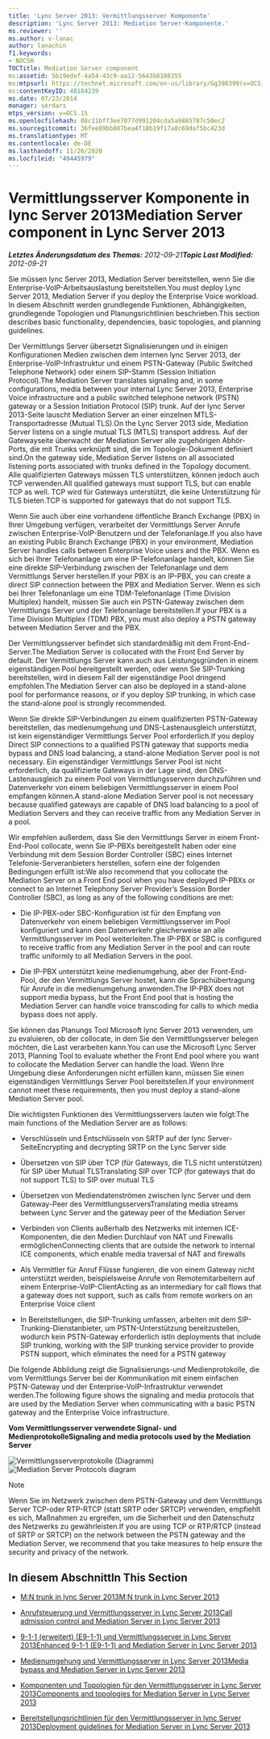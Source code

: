 ```yaml
---
title: 'Lync Server 2013: Vermittlungsserver Komponente'
description: 'Lync Server 2013: Mediation Server-Komponente.'
ms.reviewer: ''
ms.author: v-lanac
author: lanachin
f1.keywords:
- NOCSH
TOCTitle: Mediation Server component
ms:assetid: 5b19edef-4a54-43c9-aa12-5643b8108355
ms:mtpsurl: https://technet.microsoft.com/en-us/library/Gg398399(v=OCS.15)
ms:contentKeyID: 48184239
ms.date: 07/23/2014
manager: serdars
mtps_version: v=OCS.15
ms.openlocfilehash: 08c11bff3ee7077d991204cda5a9885787c50ec2
ms.sourcegitcommit: 36fee89bb887bea4f18b19f17a8c69daf5bc423d
ms.translationtype: MT
ms.contentlocale: de-DE
ms.lasthandoff: 11/26/2020
ms.locfileid: "49445979"
---
```

# <a name="mediation-server-component-in-lync-server-2013"></a><span data-ttu-id="1018f-103">Vermittlungsserver Komponente in lync Server 2013</span><span class="sxs-lookup"><span data-stu-id="1018f-103">Mediation Server component in Lync Server 2013</span></span>

<div data-xmlns="http://www.w3.org/1999/xhtml">

<div class="topic" data-xmlns="http://www.w3.org/1999/xhtml" data-msxsl="urn:schemas-microsoft-com:xslt" data-cs="https://msdn.microsoft.com/">

<div data-asp="https://msdn2.microsoft.com/asp">



</div>

<div id="mainSection">

<div id="mainBody"><span data-ttu-id="1018f-104">

<span> </span></span><span class="sxs-lookup"><span data-stu-id="1018f-104">

<span> </span></span></span>

<span data-ttu-id="1018f-105">_**Letztes Änderungsdatum des Themas:** 2012-09-21_</span><span class="sxs-lookup"><span data-stu-id="1018f-105">_**Topic Last Modified:** 2012-09-21_</span></span>

<span data-ttu-id="1018f-106">Sie müssen lync Server 2013, Mediation Server bereitstellen, wenn Sie die Enterprise-VoIP-Arbeitsauslastung bereitstellen.</span><span class="sxs-lookup"><span data-stu-id="1018f-106">You must deploy Lync Server 2013, Mediation Server if you deploy the Enterprise Voice workload.</span></span> <span data-ttu-id="1018f-107">In diesem Abschnitt werden grundlegende Funktionen, Abhängigkeiten, grundlegende Topologien und Planungsrichtlinien beschrieben.</span><span class="sxs-lookup"><span data-stu-id="1018f-107">This section describes basic functionality, dependencies, basic topologies, and planning guidelines.</span></span>

<span data-ttu-id="1018f-108">Der Vermittlungs Server übersetzt Signalisierungen und in einigen Konfigurationen Medien zwischen dem internen lync Server 2013, der Enterprise-VoIP-Infrastruktur und einem PSTN-Gateway (Public Switched Telephone Network) oder einem SIP-Stamm (Session Initiation Protocol).</span><span class="sxs-lookup"><span data-stu-id="1018f-108">The Mediation Server translates signaling and, in some configurations, media between your internal Lync Server 2013, Enterprise Voice infrastructure and a public switched telephone network (PSTN) gateway or a Session Initiation Protocol (SIP) trunk.</span></span> <span data-ttu-id="1018f-109">Auf der lync Server 2013-Seite lauscht Mediation Server an einer einzelnen MTLS-Transportadresse (Mutual TLS).</span><span class="sxs-lookup"><span data-stu-id="1018f-109">On the Lync Server 2013 side, Mediation Server listens on a single mutual TLS (MTLS) transport address.</span></span> <span data-ttu-id="1018f-110">Auf der Gatewayseite überwacht der Mediation Server alle zugehörigen Abhör-Ports, die mit Trunks verknüpft sind, die im Topologie-Dokument definiert sind.</span><span class="sxs-lookup"><span data-stu-id="1018f-110">On the gateway side, Mediation Server listens on all associated listening ports associated with trunks defined in the Topology document.</span></span> <span data-ttu-id="1018f-111">Alle qualifizierten Gateways müssen TLS unterstützen, können jedoch auch TCP verwenden.</span><span class="sxs-lookup"><span data-stu-id="1018f-111">All qualified gateways must support TLS, but can enable TCP as well.</span></span> <span data-ttu-id="1018f-112">TCP wird für Gateways unterstützt, die keine Unterstützung für TLS bieten.</span><span class="sxs-lookup"><span data-stu-id="1018f-112">TCP is supported for gateways that do not support TLS.</span></span>

<span data-ttu-id="1018f-113">Wenn Sie auch über eine vorhandene öffentliche Branch Exchange (PBX) in Ihrer Umgebung verfügen, verarbeitet der Vermittlungs Server Anrufe zwischen Enterprise-VoIP-Benutzern und der Telefonanlage.</span><span class="sxs-lookup"><span data-stu-id="1018f-113">If you also have an existing Public Branch Exchange (PBX) in your environment, Mediation Server handles calls between Enterprise Voice users and the PBX.</span></span> <span data-ttu-id="1018f-114">Wenn es sich bei Ihrer Telefonanlage um eine IP-Telefonanlage handelt, können Sie eine direkte SIP-Verbindung zwischen der Telefonanlage und dem Vermittlungs Server herstellen.</span><span class="sxs-lookup"><span data-stu-id="1018f-114">If your PBX is an IP-PBX, you can create a direct SIP connection between the PBX and Mediation Server.</span></span> <span data-ttu-id="1018f-115">Wenn es sich bei Ihrer Telefonanlage um eine TDM-Telefonanlage (Time Division Multiplex) handelt, müssen Sie auch ein PSTN-Gateway zwischen dem Vermittlungs Server und der Telefonanlage bereitstellen.</span><span class="sxs-lookup"><span data-stu-id="1018f-115">If your PBX is a Time Division Multiplex (TDM) PBX, you must also deploy a PSTN gateway between Mediation Server and the PBX.</span></span>

<span data-ttu-id="1018f-116">Der Vermittlungsserver befindet sich standardmäßig mit dem Front-End-Server.</span><span class="sxs-lookup"><span data-stu-id="1018f-116">The Mediation Server is collocated with the Front End Server by default.</span></span> <span data-ttu-id="1018f-117">Der Vermittlungs Server kann auch aus Leistungsgründen in einem eigenständigen Pool bereitgestellt werden, oder wenn Sie SIP-Trunking bereitstellen, wird in diesem Fall der eigenständige Pool dringend empfohlen.</span><span class="sxs-lookup"><span data-stu-id="1018f-117">The Mediation Server can also be deployed in a stand-alone pool for performance reasons, or if you deploy SIP trunking, in which case the stand-alone pool is strongly recommended.</span></span>

<span data-ttu-id="1018f-118">Wenn Sie direkte SIP-Verbindungen zu einem qualifizierten PSTN-Gateway bereitstellen, das medienumgehung und DNS-Lastenausgleich unterstützt, ist kein eigenständiger Vermittlungs Server Pool erforderlich.</span><span class="sxs-lookup"><span data-stu-id="1018f-118">If you deploy Direct SIP connections to a qualified PSTN gateway that supports media bypass and DNS load balancing, a stand-alone Mediation Server pool is not necessary.</span></span> <span data-ttu-id="1018f-119">Ein eigenständiger Vermittlungs Server Pool ist nicht erforderlich, da qualifizierte Gateways in der Lage sind, den DNS-Lastenausgleich zu einem Pool von Vermittlungsservern durchzuführen und Datenverkehr von einem beliebigen Vermittlungsserver in einem Pool empfangen können.</span><span class="sxs-lookup"><span data-stu-id="1018f-119">A stand-alone Mediation Server pool is not necessary because qualified gateways are capable of DNS load balancing to a pool of Mediation Servers and they can receive traffic from any Mediation Server in a pool.</span></span>

<span data-ttu-id="1018f-120">Wir empfehlen außerdem, dass Sie den Vermittlungs Server in einem Front-End-Pool collocate, wenn Sie IP-PBXs bereitgestellt haben oder eine Verbindung mit dem Session Border Controller (SBC) eines Internet Telefonie-Serveranbieters herstellen, sofern eine der folgenden Bedingungen erfüllt ist:</span><span class="sxs-lookup"><span data-stu-id="1018f-120">We also recommend that you collocate the Mediation Server on a Front End pool when you have deployed IP-PBXs or connect to an Internet Telephony Server Provider’s Session Border Controller (SBC), as long as any of the following conditions are met:</span></span>

  - <span data-ttu-id="1018f-121">Die IP-PBX-oder SBC-Konfiguration ist für den Empfang von Datenverkehr von einem beliebigen Vermittlungsserver im Pool konfiguriert und kann den Datenverkehr gleicherweise an alle Vermittlungsserver im Pool weiterleiten.</span><span class="sxs-lookup"><span data-stu-id="1018f-121">The IP-PBX or SBC is configured to receive traffic from any Mediation Server in the pool and can route traffic uniformly to all Mediation Servers in the pool.</span></span>

  - <span data-ttu-id="1018f-122">Die IP-PBX unterstützt keine medienumgehung, aber der Front-End-Pool, der den Vermittlungs Server hostet, kann die Sprachübertragung für Anrufe in die medienumgehung anwenden.</span><span class="sxs-lookup"><span data-stu-id="1018f-122">The IP-PBX does not support media bypass, but the Front End pool that is hosting the Mediation Server can handle voice transcoding for calls to which media bypass does not apply.</span></span>

<span data-ttu-id="1018f-123">Sie können das Planungs Tool Microsoft lync Server 2013 verwenden, um zu evaluieren, ob der collocate, in dem Sie den Vermittlungsserver belegen möchten, die Last verarbeiten kann.</span><span class="sxs-lookup"><span data-stu-id="1018f-123">You can use the Microsoft Lync Server 2013, Planning Tool to evaluate whether the Front End pool where you want to collocate the Mediation Server can handle the load.</span></span> <span data-ttu-id="1018f-124">Wenn Ihre Umgebung diese Anforderungen nicht erfüllen kann, müssen Sie einen eigenständigen Vermittlungs Server Pool bereitstellen.</span><span class="sxs-lookup"><span data-stu-id="1018f-124">If your environment cannot meet these requirements, then you must deploy a stand-alone Mediation Server pool.</span></span>

<span data-ttu-id="1018f-125">Die wichtigsten Funktionen des Vermittlungsservers lauten wie folgt:</span><span class="sxs-lookup"><span data-stu-id="1018f-125">The main functions of the Mediation Server are as follows:</span></span>

  - <span data-ttu-id="1018f-126">Verschlüsseln und Entschlüsseln von SRTP auf der lync Server-Seite</span><span class="sxs-lookup"><span data-stu-id="1018f-126">Encrypting and decrypting SRTP on the Lync Server side</span></span>

  - <span data-ttu-id="1018f-127">Übersetzen von SIP über TCP (für Gateways, die TLS nicht unterstützen) für SIP über Mutual TLS</span><span class="sxs-lookup"><span data-stu-id="1018f-127">Translating SIP over TCP (for gateways that do not support TLS) to SIP over mutual TLS</span></span>

  - <span data-ttu-id="1018f-128">Übersetzen von Mediendatenströmen zwischen lync Server und dem Gateway-Peer des Vermittlungsservers</span><span class="sxs-lookup"><span data-stu-id="1018f-128">Translating media streams between Lync Server and the gateway peer of the Mediation Server</span></span>

  - <span data-ttu-id="1018f-129">Verbinden von Clients außerhalb des Netzwerks mit internen ICE-Komponenten, die den Medien Durchlauf von NAT und Firewalls ermöglichen</span><span class="sxs-lookup"><span data-stu-id="1018f-129">Connecting clients that are outside the network to internal ICE components, which enable media traversal of NAT and firewalls</span></span>

  - <span data-ttu-id="1018f-130">Als Vermittler für Anruf Flüsse fungieren, die von einem Gateway nicht unterstützt werden, beispielsweise Anrufe von Remotemitarbeitern auf einem Enterprise-VoIP-Client</span><span class="sxs-lookup"><span data-stu-id="1018f-130">Acting as an intermediary for call flows that a gateway does not support, such as calls from remote workers on an Enterprise Voice client</span></span>

  - <span data-ttu-id="1018f-131">In Bereitstellungen, die SIP-Trunking umfassen, arbeiten mit dem SIP-Trunking-Dienstanbieter, um PSTN-Unterstützung bereitzustellen, wodurch kein PSTN-Gateway erforderlich ist</span><span class="sxs-lookup"><span data-stu-id="1018f-131">In deployments that include SIP trunking, working with the SIP trunking service provider to provide PSTN support, which eliminates the need for a PSTN gateway</span></span>

<span data-ttu-id="1018f-132">Die folgende Abbildung zeigt die Signalisierungs-und Medienprotokolle, die vom Vermittlungs Server bei der Kommunikation mit einem einfachen PSTN-Gateway und der Enterprise-VoIP-Infrastruktur verwendet werden.</span><span class="sxs-lookup"><span data-stu-id="1018f-132">The following figure shows the signaling and media protocols that are used by the Mediation Server when communicating with a basic PSTN gateway and the Enterprise Voice infrastructure.</span></span>

<span data-ttu-id="1018f-133">**Vom Vermittlungsserver verwendete Signal- und Medienprotokolle**</span><span class="sxs-lookup"><span data-stu-id="1018f-133">**Signaling and media protocols used by the Mediation Server**</span></span>

<span data-ttu-id="1018f-134">![Vermittlungsserverprotokolle (Diagramm)](images/Gg398399.c3d39ba0-e323-4a58-8f07-4e80d3278af2(OCS.15).jpg "Vermittlungsserverprotokolle (Diagramm)")</span><span class="sxs-lookup"><span data-stu-id="1018f-134">![Mediation Server Protocols diagram](images/Gg398399.c3d39ba0-e323-4a58-8f07-4e80d3278af2(OCS.15).jpg "Mediation Server Protocols diagram")</span></span>

<div>


> [!NOTE]  
> <span data-ttu-id="1018f-135">Wenn Sie im Netzwerk zwischen dem PSTN-Gateway und dem Vermittlungs Server TCP-oder RTP-RTCP (statt SRTP oder SRTCP) verwenden, empfiehlt es sich, Maßnahmen zu ergreifen, um die Sicherheit und den Datenschutz des Netzwerks zu gewährleisten.</span><span class="sxs-lookup"><span data-stu-id="1018f-135">If you are using TCP or RTP/RTCP (instead of SRTP or SRTCP) on the network between the PSTN gateway and the Mediation Server, we recommend that you take measures to help ensure the security and privacy of the network.</span></span>



</div>

<div>

## <a name="in-this-section"></a><span data-ttu-id="1018f-136">In diesem Abschnitt</span><span class="sxs-lookup"><span data-stu-id="1018f-136">In This Section</span></span>

  - [<span data-ttu-id="1018f-137">M:N trunk in lync Server 2013</span><span class="sxs-lookup"><span data-stu-id="1018f-137">M:N trunk in Lync Server 2013</span></span>](lync-server-2013-m-n-trunk.md)

  - [<span data-ttu-id="1018f-138">Anrufsteuerung und Vermittlungsserver in Lync Server 2013</span><span class="sxs-lookup"><span data-stu-id="1018f-138">Call admission control and Mediation Server in Lync Server 2013</span></span>](lync-server-2013-call-admission-control-and-mediation-server.md)

  - [<span data-ttu-id="1018f-139">9-1-1 (erweitert) (E9-1-1) und Vermittlungsserver in Lync Server 2013</span><span class="sxs-lookup"><span data-stu-id="1018f-139">Enhanced 9-1-1 (E9-1-1) and Mediation Server in Lync Server 2013</span></span>](lync-server-2013-enhanced-9-1-1-e9-1-1-and-mediation-server.md)

  - [<span data-ttu-id="1018f-140">Medienumgehung und Vermittlungsserver in Lync Server 2013</span><span class="sxs-lookup"><span data-stu-id="1018f-140">Media bypass and Mediation Server in Lync Server 2013</span></span>](lync-server-2013-media-bypass-and-mediation-server.md)

  - [<span data-ttu-id="1018f-141">Komponenten und Topologien für den Vermittlungsserver in Lync Server 2013</span><span class="sxs-lookup"><span data-stu-id="1018f-141">Components and topologies for Mediation Server in Lync Server 2013</span></span>](lync-server-2013-components-and-topologies-for-mediation-server.md)

  - [<span data-ttu-id="1018f-142">Bereitstellungsrichtlinien für den Vermittlungsserver in lync Server 2013</span><span class="sxs-lookup"><span data-stu-id="1018f-142">Deployment guidelines for Mediation Server in Lync Server 2013</span></span>](lync-server-2013-deployment-guidelines-for-mediation-server.md)

<span data-ttu-id="1018f-143"></div>

</div>

<span> </span>

</div>

</div>

</span><span class="sxs-lookup"><span data-stu-id="1018f-143"></div>

</div>

<span> </span>

</div>

</div>

</span></span></div>

